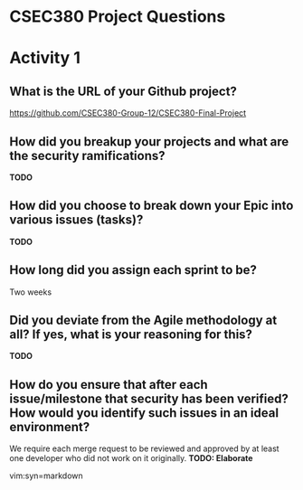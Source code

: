 CSEC380 Project Questions
=========================

# Activity 1

## What is the URL of your Github project?
https://github.com/CSEC380-Group-12/CSEC380-Final-Project

## How did you breakup your projects and what are the security ramifications?
**TODO**

## How did you choose to break down your Epic into various issues (tasks)?
**TODO**

## How long did you assign each sprint to be?
Two weeks

## Did you deviate from the Agile methodology at all? If yes, what is your reasoning for this?
**TODO**

## How do you ensure that after each issue/milestone that security has been verified? How would you identify such issues in an ideal environment?
We require each merge request to be reviewed and approved by at least one developer who did not work on it originally.
**TODO: Elaborate**

vim:syn=markdown

